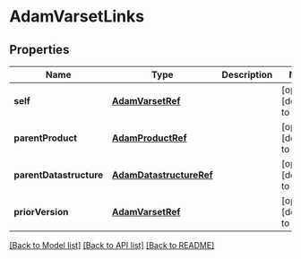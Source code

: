 # AdamVarsetLinks

## Properties
Name | Type | Description | Notes
------------ | ------------- | ------------- | -------------
**self** | [**AdamVarsetRef**](AdamVarsetRef.md) |  | [optional] [default to null]
**parentProduct** | [**AdamProductRef**](AdamProductRef.md) |  | [optional] [default to null]
**parentDatastructure** | [**AdamDatastructureRef**](AdamDatastructureRef.md) |  | [optional] [default to null]
**priorVersion** | [**AdamVarsetRef**](AdamVarsetRef.md) |  | [optional] [default to null]

[[Back to Model list]](../README.md#documentation-for-models) [[Back to API list]](../README.md#documentation-for-api-endpoints) [[Back to README]](../README.md)


